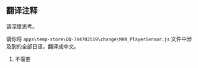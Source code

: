 ## 翻译注释

请深度思考。

请你将 `apps\temp-store\QQ-744702519\change\MKR_PlayerSensor.js` 文件中涉及到的全部日语，翻译成中文。

1. 不需要
